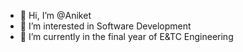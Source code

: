 - 👋 Hi, I’m @Aniket
- 👀 I’m interested in Software Development
- 🌱 I’m currently in the final year of E&TC Engineering
<!---
Aniket/Aniket252000 is a ✨ special ✨ repository because its `README.md` (this file) appears on your GitHub profile.
You can click the Preview link to take a look at your changes.
--->
